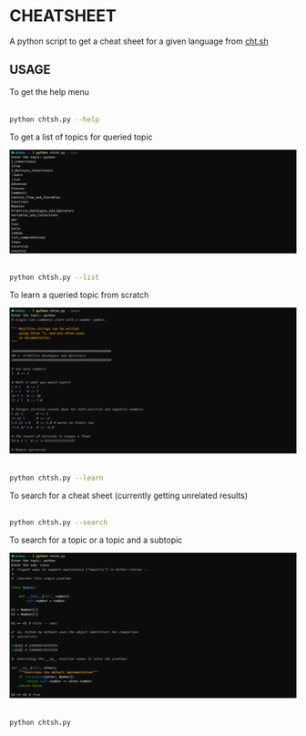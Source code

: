 # CHEATSHEET

A python script to get a cheat sheet for a given language from [cht.sh](https://cht.sh)

## USAGE

To get the help menu

```bash

python chtsh.py --help

```

To get a list of topics for queried topic

![[list]](./images/cheatsheet_list.png)

```bash

python chtsh.py --list

```

To learn a queried topic from scratch

![[learn]](./images/cheatsheet_learn.png)

```bash

python chtsh.py --learn

```

To search for a cheat sheet (currently getting unrelated results)

```bash

python chtsh.py --search

```

To search for a topic or a topic and a subtopic

![[topic/sub]](./images/cheatsheet.png)

```bash

python chtsh.py

```
